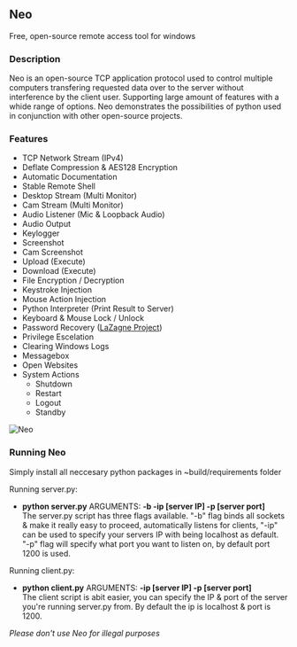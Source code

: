 ## Neo
Free, open-source remote access tool for windows

### Description
Neo is an open-source TCP application protocol used to control multiple computers transfering requested data over to the server without interference by the client user. Supporting large amount of features with a whide range of options. Neo demonstrates the possibilities of python used in conjunction with other open-source projects.

### Features
* TCP Network Stream (IPv4)
* Deflate Compression & AES128 Encryption
* Automatic Documentation
* Stable Remote Shell
* Desktop Stream (Multi Monitor)
* Cam Stream (Multi Monitor)
* Audio Listener (Mic & Loopback Audio)
* Audio Output
* Keylogger
* Screenshot
* Cam Screenshot
* Upload (Execute)
* Download (Execute)
* File Encryption / Decryption
* Keystroke Injection
* Mouse Action Injection
* Python Interpreter (Print Result to Server)
* Keyboard & Mouse Lock / Unlock
* Password Recovery ([LaZagne Project](https://github.com/AlessandroZ/LaZagne))
* Privilege Escelation
* Clearing Windows Logs
* Messagebox
* Open Websites
* System Actions
  * Shutdown
  * Restart
  * Logout
  * Standby

![Neo](https://github.com/Alvin-22/Neo/blob/master/~build/images/Neo.PNG "Available commands in Neo")

### Running Neo
Simply install all neccesary python packages in ~build/requirements folder

Running server.py:
* __python server.py__ ARGUMENTS: __-b -ip [server IP] -p [server port]__<br>
The server.py script has three flags available. "-b" flag binds all sockets & make it really easy to proceed, automatically listens for clients, "-ip" can be used to specify your servers IP with being localhost as default. "-p" flag will specify what port you want to listen on, by default port 1200 is used.

Running client.py:
* __python client.py__ ARGUMENTS: __-ip [server IP] -p [server port]__<br>
The client script is abit easier, you can specify the IP & port of the server you're running server.py from. By default the ip is localhost & port is 1200.

_Please don't use Neo for illegal purposes_
